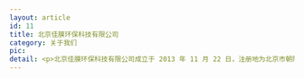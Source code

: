 ```yaml
---
layout: article
id: 11
title: 北京佳膜环保科技有限公司
category: 关于我们
pic: 
detail: <p>北京佳膜环保科技有限公司成立于 2013 年 11 月 22 日，注册地为北京市朝阳区，是以研发、生产聚四氟乙烯（PTFE）微孔膜为核心产品的双高新（国家级高新、中关村高新）民营高科技企业，拥有完整知识产权的全段生产设备、工艺技术和流程。</p><p></p><p><img src="http://img.xindapin.cn/jiamo/assets/about/5846843312659.jpg"  class="img-thumbnail" style="float:right; width:300px"/>为了使聚四氟乙烯微孔膜项目产业化，2017 年 4 月在江西省上饶市万年县设立生产基地，2021年5月在浙江省温州市龙湾区注册成立产品研发中心——浙江佳膜新材料研发有限责任公司，并已于2023年1月5日与中科芯光子（浙江）科技发展有限公司签订合作协议。</p><p>公司的核心技术产品是聚四氟乙烯微多孔膜（PTFE 膜）及覆膜产品，各项关键性能指标均达到国际先进水平，拥有多项专利技术，研发出四大板块多种应用产品，用于质子交换膜领域、生物医药领域、纺织领域（特种复合面料、军警服装、户外用品、民用纺织纺织）及大环保领域（工业除尘和新风系统）。</p><p><img src="http://img.xindapin.cn/jiamo/assets/about/20241001215345.jpg"  class="img-thumbnail"/></p><p>已投产意大利定制覆膜设备2套；<br>已投产4条PTFE薄膜生产线；<br>员工人数100余人，<br>拥有20000平方米独立生产车间；<br>年产能4000万平米，<br>2020年销售额超过1亿元人民币，<br>是国内第一家也是目前唯一一家指标超过美国戈尔公司的国内膜材料公司。</p><p><img src="http://img.xindapin.cn/jiamo/assets/about/20241001220202.jpg"  class="img-thumbnail"/></p>
---
```


